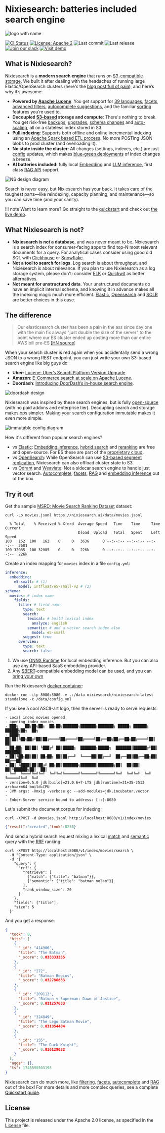 # Nixiesearch: batteries included search engine

![logo with name](img/logo-with-title.png)


[![CI Status](https://github.com/nixiesearch/nixiesearch/workflows/Tests/badge.svg)](https://github.com/nixiesearch/nixiesearch/actions)
[![License: Apache 2](https://img.shields.io/badge/License-Apache2-green.svg)](https://opensource.org/licenses/Apache-2.0)
![Last commit](https://img.shields.io/github/last-commit/nixiesearch/nixiesearch)
![Last release](https://img.shields.io/github/release/nixiesearch/nixiesearch)
[![Join our slack](https://img.shields.io/badge/Slack-join%20the%20community-blue?logo=slack&style=social)](https://communityinviter.com/apps/nixiesearch/nixiesearch)
[![Visit demo](https://img.shields.io/badge/visit-demo-blue)](https://demo.nixiesearch.ai)

## What is Nixiesearch?

Nixiesearch is a **modern search engine** that runs on [S3-compatible storage](deployment/distributed/persistence/s3.md). We built it after dealing with the headaches of running large Elastic/OpenSearch clusters (here's the [blog post full of pain](https://nixiesearch.substack.com/p/nixiesearch-running-lucene-over-s3)), and here’s why it’s awesome:

* **Powered by [Apache Lucene](https://lucene.apache.org)**: You get support for [39 languages](reference/languages.md), [facets](features/search/facet.md), [advanced filters](features/search/filter.md), [autocomplete suggestions](features/autocomplete/index.md), and the familiar [sorting](features/search/sort.md) features you’re used to.
* **Decoupled [S3-based](deployment/distributed/persistence/s3.md) storage and compute**: There's nothing to break. You get risk-free [backups](tutorial/backup.md), [upgrades](tutorial/upgrade.md), [schema changes](tutorial/schema.md) and [auto-scaling](tutorial/autoscaling.md), all on a stateless index stored in S3.
* **Pull indexing**: Supports both offline and online incremental indexing using an [Apache Spark based ETL process](features/indexing/overview.md). No more POSTing JSON blobs to prod cluster (and overloading it).
* **No state inside the cluster**: All changes (settings, indexes, etc.) are just [config](reference/config.md) updates, which makes [blue-green deployments](tutorial/schema.md) of index changes a breeze.
* **AI batteries included**: fully local [Embedding](features/inference/embeddings.md) and [LLM inference](features/inference/completions.md), first class [RAG API](features/search/rag.md) support.

![NS design diagram](img/arch.png)

Search is never easy, but Nixiesearch has your back. It takes care of the toughest parts—like reindexing, capacity planning, and maintenance—so you can save time (and your sanity).

!!! note 
    Want to learn more? Go straight to the [quickstart](https://www.nixiesearch.ai/quickstart/) and check out [the live demo](https://demo.nixiesearch.ai).

## What Nixiesearch is not?

* **Nixiesearch is not a database**, and was never meant to be. Nixiesearch is a search index for consumer-facing apps to find top-N most relevant documents for a query. For analytical cases consider using good old SQL with [Clickhouse](https://github.com/ClickHouse/ClickHouse) or [Snowflake](https://www.snowflake.com/en/).
* **Not a tool to search for logs**. Log search is about throughput, and Nixiesearch is about relevance. If you plan to use Nixiesearch as a log storage system, please don't: consider [ELK](https://www.elastic.co/elastic-stack) or [Quickwit](https://github.com/quickwit-oss/quickwit) as better alternatives.
* **Not meant for unstructured data**. Your unstructured documents do have an implicit internal schema, and knowing it in advance makes all the indexing magic much more efficient. [Elastic](https://www.elastic.co/), [Opensearch](https://opensearch.org/) and [SOLR](https://solr.apache.org/) are better choices in this case.

## The difference

> Our elasticsearch cluster has been a pain in the ass since day one with the main fix always "just double the size of the server" to the point where our ES cluster ended up costing more than our entire AWS bill pre-ES [ [HN source] ](https://news.ycombinator.com/item?id=30791838)

When your search cluster is red again when you accidentally send a wrong JSON to a wrong REST endpoint, you can just write your own S3-based search engine like big guys do:

* **Uber**:  [Lucene: Uber’s Search Platform Version Upgrade](https://www.uber.com/en-NL/blog/lucene-version-upgrade/).
* **Amazon**: [E-Commerce search at scale on Apache Lucene](https://www.youtube.com/watch?v=EkkzSLstSAE).
* **Doordash**: [Introducing DoorDash’s in-house search engine](https://careers.doordash.com/blog/introducing-doordashs-in-house-search-engine/).

![doordash design](img/doordash.gif)

Nixiesearch was inspired by these search engines, but is fully [open-source](#license) (with no paid addons and enterprise tier). Decoupling search and storage makes ops simpler. Making your search configuration immutable makes it even more simple. 

![immutable config diagram](img/reindex.gif)

How it's different from popular search engines?

* vs [Elastic](https://www.elastic.co/elasticsearch): [Embedding inference](features/inference/embeddings.md), [hybrid search](features/search/overview.md#hybrid-search-with-reciprocal-rank-fusion) and [reranking](#) are free and open-source. For ES these are part of the [proprietary cloud](https://www.elastic.co/subscriptions/cloud).
* vs [OpenSearch](https://opensearch.org/): While OpenSearch can use [S3-based segment replication](https://opensearch.org/docs/latest/tuning-your-cluster/availability-and-recovery/segment-replication/index/), Nixiesearch can also offload cluster state to S3.
* vs [Qdrant](https://qdrant.tech/) and [Weaviate](https://weaviate.io/): Not a sidecar search engine to handle just vector search. [Autocomplete](features/autocomplete/index.md), [facets](features/search/facet.md), [RAG](features/search/rag.md) and [embedding inference](features/inference/embeddings.md) out of the box.


## Try it out

Get the sample [MSRD: Movie Search Ranking Dataset](https://github.com/metarank/msrd) dataset:

```shell
curl -Lo movies.jsonl https://nixiesearch.ai/data/movies.jsonl
```

```text
  % Total    % Received % Xferd  Average Speed   Time    Time     Time  Current
                                 Dload  Upload   Total   Spent    Left  Speed
100   162  100   162    0     0   3636      0 --:--:-- --:--:-- --:--:--  3681
100 32085  100 32085    0     0   226k      0 --:--:-- --:--:-- --:--:--  226k
```

Create an index mapping for `movies` index in a file `config.yml`:

```yaml
inference:
  embedding:
    e5-small: # (1)
      model: intfloat/e5-small-v2 # (2)
schema:
  movies: # index name
    fields:
      title: # field name
        type: text
        search: 
          lexical: # build lexical index
            analyze: english
          semantic: # and a vector search index also
            model: e5-small
        suggest: true
      overview:
        type: text
        search: false
```

1. We use [ONNX Runtime](https://onnxruntime.ai/) for local embedding inference. But you can also use any API-based SaaS embedding provider.
2. Any [SBERT](https://sbert.net/)-compatible embedding model can be used, and you can [bring your own](https://github.com/nixiesearch/onnx-convert)

Run the Nixiesearch [docker container](https://hub.docker.com/r/nixiesearch/nixiesearch):

```shell
docker run -itp 8080:8080 -v .:/data nixiesearch/nixiesearch:latest standalone -c /data/config.yml
```

If you see a cool ASCII-art logo, then the server is ready to serve requests:

```text
- Local index movies opened
- opening index movies
- ███╗   ██╗██╗██╗  ██╗██╗███████╗███████╗███████╗ █████╗ ██████╗  ██████╗██╗  ██╗
- ████╗  ██║██║╚██╗██╔╝██║██╔════╝██╔════╝██╔════╝██╔══██╗██╔══██╗██╔════╝██║  ██║
- ██╔██╗ ██║██║ ╚███╔╝ ██║█████╗  ███████╗█████╗  ███████║██████╔╝██║     ███████║
- ██║╚██╗██║██║ ██╔██╗ ██║██╔══╝  ╚════██║██╔══╝  ██╔══██║██╔══██╗██║     ██╔══██║
- ██║ ╚████║██║██╔╝ ██╗██║███████╗███████║███████╗██║  ██║██║  ██║╚██████╗██║  ██║
- ╚═╝  ╚═══╝╚═╝╚═╝  ╚═╝╚═╝╚══════╝╚══════╝╚══════╝╚═╝  ╚═╝╚═╝  ╚═╝ ╚═════╝╚═╝  ╚═╝
- version=0.5.0 jdk[build]=21.0.6+7-LTS jdk[runtime]=21+35-2513 arch=arm64 build=CPU
- JVM args: -Xmx1g -verbose:gc --add-modules=jdk.incubator.vector
-                                                                                
- Ember-Server service bound to address: [::]:8080
```

Let's submit the document corpus for indexing:

```shell
curl -XPOST -d @movies.jsonl http://localhost:8080/v1/index/movies
```

```json
{"result":"created","took":8256}
```

And send a hybrid search request mixing a lexical [match](features/search/query/retrieve/match.md) and [semantic](features/search/query/retrieve/semantic.md) query with the [RRF](features/search/query/rank/rrf.md) ranking:

```shell
curl -XPOST http://localhost:8080/v1/index/movies/search \
  -H "Content-Type: application/json" \
  -d '{ 
    "query": {
      "rrf": {
        "retrieve": [
          {"match": {"title": "batman"}},
          {"semantic": {"title": "batman nolan"}}
        ],
        "rank_window_size": 20
      } 
    }, 
    "fields": ["title"], 
    "size": 5
  }'
```

And you get a response:

```json
{
  "took": 8,
  "hits": [
    {
      "_id": "414906",
      "title": "The Batman",
      "_score": 0.033333335
    },
    {
      "_id": "272",
      "title": "Batman Begins",
      "_score": 0.032786883
    },
    {
      "_id": "209112",
      "title": "Batman v Superman: Dawn of Justice",
      "_score": 0.031257633
    },
    {
      "_id": "324849",
      "title": "The Lego Batman Movie",
      "_score": 0.031054404
    },
    {
      "_id": "155",
      "title": "The Dark Knight",
      "_score": 0.016129032
    }
  ],
  "aggs": {},
  "ts": 1745590503193
}
```

Nixiesearch can do much more, like [filtering](features/search/filter.md), [facets](features/search/facet.md), [autocomplete](features/autocomplete/index.md) and [RAG](features/search/rag.md) out of the box! For more details and more complex queries, see a complete [Quickstart guide](quickstart.md).


## License

This project is released under the Apache 2.0 license, as specified in the [License](https://github.com/nixiesearch/nixiesearch/blob/master/LICENSE) file.
